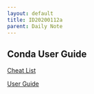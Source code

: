 ```yaml
---
layout: default
title: ID20200112a
parent: Daily Note
---
```


## Conda User Guide

[Cheat List](https://kapeli.com/cheat_sheets/Conda.docset/Contents/Resources/Documents/index)

[User Guide](https://docs.conda.io/projects/conda/en/latest/user-guide/index.html#)
